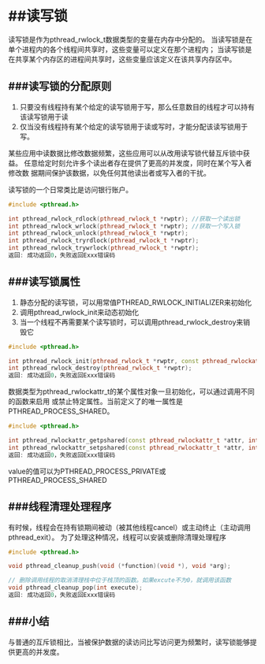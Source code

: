 ##读写锁
===

读写锁是作为pthread_rwlock_t数据类型的变量在内存中分配的。
当读写锁是在单个进程内的各个线程间共享时，这些变量可以定义在那个进程内；
当读写锁是在共享某个内存区的进程间共享时，这些变量应该定义在该共享内存区中。

###读写锁的分配原则
---

1. 只要没有线程持有某个给定的读写锁用于写，那么任意数目的线程才可以持有该读写锁用于读
2. 仅当没有线程持有某个给定的读写锁用于读或写时，才能分配该读写锁用于写。

某些应用中读数据比修改数据频繁，这些应用可以从改用读写锁代替互斥锁中获益。
任意给定时刻允许多个读出者存在提供了更高的并发度，同时在某个写入者修改数
据期间保护该数据，以免任何其他读出者或写入者的干扰。

读写锁的一个日常类比是访问银行账户。

```cpp
#include <pthread.h>

int pthread_rwlock_rdlock(pthread_rwlock_t *rwptr); //获取一个读出锁
int pthread_rwlock_wrlock(pthread_rwlock_t *rwptr); //获取一个写入锁
int pthread_rwlock_unlock(pthread_rwlock_t *rwptr);
int pthread_rwlock_tryrdlock(pthread_rwlock_t *rwptr);
int pthread_rwlock_trywrlock(pthread_rwlock_t *rwptr);
返回: 成功返回0，失败返回Exxx错误码

```

###读写锁属性
---

1. 静态分配的读写锁，可以用常值PTHREAD_RWLOCK_INITIALIZER来初始化
2. 调用pthread_rwlock_init来动态初始化
3. 当一个线程不再需要某个读写锁时，可以调用pthread_rwlock_destroy来销毁它

```cpp
#include <pthread.h>

int pthread_rwlock_init(pthread_rwlock_t *rwptr, const pthread_rwlockattr_t *attr);
int pthread_rwlock_destroy(pthread_rwlock_t *rwptr);
返回: 成功返回0，失败返回Exxx错误码

```

数据类型为pthread_rwlockattr_t的某个属性对象一旦初始化，可以通过调用不同的函数来启用
或禁止特定属性。当前定义了的唯一属性是PTHREAD_PROCESS_SHARED。

```cpp
#include <pthread.h>

int pthread_rwlockattr_getpshared(const pthread_rwlockattr_t *attr, int *valptr);
int pthread_rwlockattr_setpshared(const pthread_rwlockattr_t *attr, int value);
返回: 成功返回0，失败返回Exxx错误码

```

value的值可以为PTHREAD_PROCESS_PRIVATE或PTHREAD_PROCESS_SHARED

###线程清理处理程序
---

有时候，线程会在持有锁期间被动（被其他线程cancel）或主动终止（主动调用pthread_exit）。
为了处理这种情况，线程可以安装或删除清理处理程序

```cpp
#include <pthread.h>

void pthread_cleanup_push(void (*function)(void *), void *arg);

// 删除调用线程的取消清理栈中位于栈顶的函数。如果excute不为0，就调用该函数
void pthread_cleanup_pop(int execute);
返回: 成功返回0，失败返回Exxx错误码

```

###小结
---

与普通的互斥锁相比，当被保护数据的读访问比写访问更为频繁时，读写锁能够提供更高的并发度。


